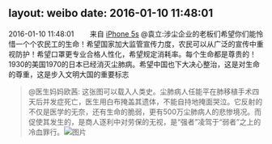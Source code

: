 layout: weibo
date: 2016-01-10 11:48:01
---
<meta name="referrer" content="no-referrer" />

2016-01-10 11:48:01  &nbsp;&nbsp;&nbsp;&nbsp;&nbsp;&nbsp; 来自 <a href="sinaweibo://customweibosource" rel="nofollow">iPhone 5s</a>
@袁立:涉尘企业的老板们希望你们能怜惜一个个农民工的生命！希望国家加大监管宣传力度，农民可以从广泛的宣传中重视防护！希望口罩更专业合格人性化，希望规定消耗率。每个生命都是尊贵的！1930的美国1970的日本已经消灭尘肺病。希望中国也下大决心整治，这是对生命的尊重，这是步入文明大国的重要标志
>  @医生妈妈欧茜: 这张图可以载入人类史。尘肺病人任能平在肺移植手术四天后并发症死亡，医生用白布掩盖其遗体，不能自持地掩面哭泣。它反射的不仅是医学的无奈，还有生命的脆弱，更有500万尘肺病人的悲惨境况。而促使其发生的，是商人逐利中对劳保的无视，是“强者”凌驾于“弱者”之上的冷血罪行。 ​​​
>  ![图片](https://ww1.sinaimg.cn/large/8f026f6agw1ezu755uloaj20rs0ku777.jpg)
